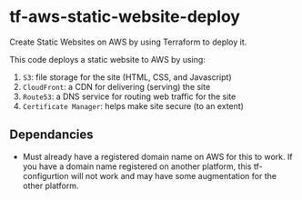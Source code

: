# tf-aws-static-website-deploy
Create Static Websites on AWS by using Terraform to deploy it.

This code deploys a static website to AWS by using:
1. `S3`: file storage for the site (HTML, CSS, and Javascript)
2. `CloudFront`: a CDN for delivering (serving) the site
3. `Route53`: a DNS service for routing web traffic for the site
4. `Certificate Manager`: helps make site secure (to an extent)

## Dependancies
* Must already have a registered domain name on AWS for this to work.
If you have a domain name registered on another platform, this tf-configurtion will not work and may have some augmentation for the other platform.


